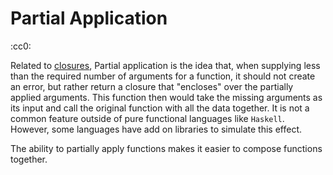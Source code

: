 # Partial Application
:cc0:

Related to [closures](Closures), Partial application is the idea that, when supplying less than the required number of arguments for a function, it should not create an error, but rather return a closure that "encloses" over the partially applied arguments. This function then would take the missing arguments as its input and call the original function with all the data together. It is not a common feature outside of pure functional languages like `Haskell`. However, some languages have add on libraries to simulate this effect.

The ability to partially apply functions makes it easier to compose functions together.
